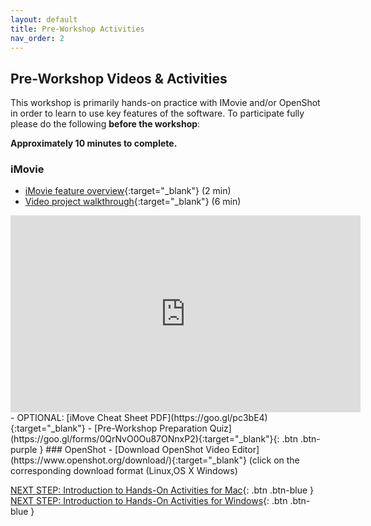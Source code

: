 ```yaml
---
layout: default
title: Pre-Workshop Activities
nav_order: 2
---
```

## Pre-Workshop Videos & Activities
This workshop is primarily hands-on practice with IMovie and/or OpenShot in order to learn to use key features of the software. To participate fully please do the following **before the workshop**:

**Approximately 10 minutes to complete.**<br>
### iMovie
- [iMovie feature overview](https://www.apple.com/ca/imovie/){:target="_blank"} (2 min)
- [Video project walkthrough](https://www.youtube.com/watch?v=pWXpaFFx8f0){:target="_blank"} (6 min)
<iframe width="560" height="315" src="https://www.youtube.com/embed/pWXpaFFx8f0" title="YouTube video player" frameborder="0" allow="accelerometer; autoplay; clipboard-write; encrypted-media; gyroscope; picture-in-picture" allowfullscreen></iframe>
- OPTIONAL: [iMove Cheat Sheet PDF](https://goo.gl/pc3bE4){:target="_blank"}
- [Pre-Workshop Preparation Quiz](https://goo.gl/forms/0QrNvO0Ou87ONnxP2){:target="_blank"}{: .btn .btn-purple }
### OpenShot
- [Download OpenShot Video Editor](https://www.openshot.org/download/){:target="_blank"} (click on the corresponding download format (Linux,OS X Windows)

[NEXT STEP: Introduction to Hands-On Activities for Mac](activities-intro-mac.html){: .btn .btn-blue }
[NEXT STEP: Introduction to Hands-On Activities for Windows](activities-intro-windows.html){: .btn .btn-blue }
